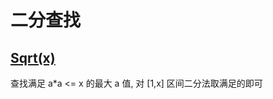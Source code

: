 # 二分查找

## [Sqrt(x)](https://leetcode.com/problems/sqrtx/)

查找满足 a*a <= x 的最大 a 值, 对 [1,x] 区间二分法取满足的即可
